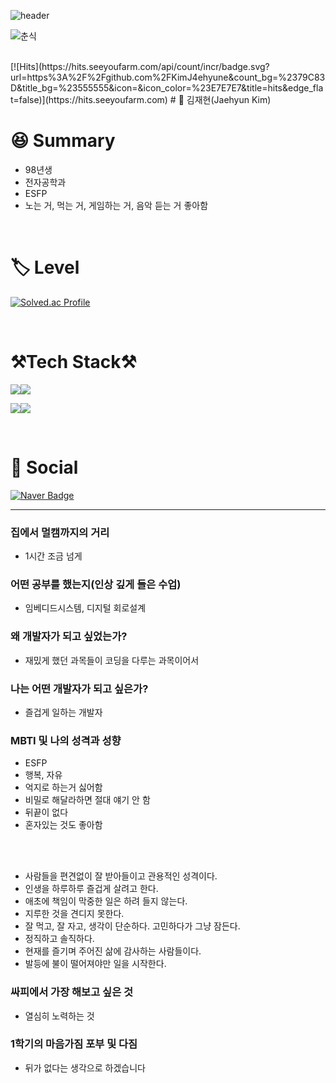 ![header](https://capsule-render.vercel.app/api?type=wave&color=fcbd6d&height=300&section=header&text=Welcome%20render&fontSize=60&fontColor=032539)


![춘식](https://user-images.githubusercontent.com/122425985/229136058-468e62e6-28b0-49b1-abac-27dc7b40c13b.gif)

<br/>
[![Hits](https://hits.seeyoufarm.com/api/count/incr/badge.svg?url=https%3A%2F%2Fgithub.com%2FKimJ4ehyune&count_bg=%2379C83D&title_bg=%23555555&icon=&icon_color=%23E7E7E7&title=hits&edge_flat=false)](https://hits.seeyoufarm.com)   
# 🐝 김재현(Jaehyun Kim)
<br/>


# 😆 Summary

-  98년생
-  전자공학과
-  ESFP
-  노는 거, 먹는 거, 게임하는 거, 음악 듣는 거 좋아함
  
<br/>

# :label: Level

[![Solved.ac Profile](http://mazassumnida.wtf/api/v2/generate_badge?boj=niggaud)](https://solved.ac/niggaud/)

<br/>

# ⚒️Tech Stack⚒️

<img src="https://img.shields.io/badge/Java-007396?style=for-the-badge&logo=Java&logoColor=white"><img src="https://img.shields.io/badge/i'm-starter-green"/>

<img src="https://img.shields.io/badge/Python-3776AB?style=for-the-badge&logo=Python&logoColor=white"><img src="https://img.shields.io/badge/i'm-starter-green"/>

<br/>

# :calling: Social

[![Naver Badge](https://img.shields.io/badge/Naver_email-03C75A?style=for-the-badge&logo=Naver&logoColor=white)](mailto:niggaud@naver.com)


---

### 집에서 멀캠까지의 거리
 - 1시간 조금 넘게 
### 어떤 공부를 했는지(인상 깊게 들은 수업)
 - 임베디드시스템, 디지털 회로설계
### 왜 개발자가 되고 싶었는가?
 - 재밌게 했던 과목들이 코딩을 다루는 과목이어서
### 나는 어떤 개발자가 되고 싶은가?
 - 즐겁게 일하는 개발자
### MBTI 및 나의 성격과 성향
 - ESFP
 - 행복, 자유
 - 억지로 하는거 싫어함
 - 비밀로 해달라하면 절대 얘기 안 함
 - 뒤끝이 없다
 - 혼자있는 것도 좋아함
  <br>
  <br>

 - 사람들을 편견없이 잘 받아들이고 관용적인 성격이다.
 - 인생을 하루하루 즐겁게 살려고 한다.
 - 애초에 책임이 막중한 일은 하려 들지 않는다.
 - 지루한 것을 견디지 못한다.
 - 잘 먹고, 잘 자고, 생각이 단순하다. 고민하다가 그냥 잠든다.
 - 정직하고 솔직하다.
 - 현재를 즐기며 주어진 삶에 감사하는 사람들이다.
 - 발등에 불이 떨어져야만 일을 시작한다.
### 싸피에서 가장 해보고 싶은 것
 - 열심히 노력하는 것
### 1학기의 마음가짐 포부 및 다짐
 - 뒤가 없다는 생각으로 하겠습니다